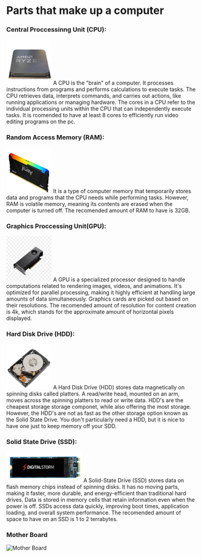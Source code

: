 # Parts that make up a computer

### Central Proccessinng Unit (CPU): 

<img src="https://github.com/TedLessmann/Final_Project/blob/main/images/Screenshot%202024-12-10%20184653.png" alt="CPU" width="120" height="120">
A CPU is the "brain" of a computer. It processes instructions from programs and performs calculations to execute tasks. The CPU retrieves data, interprets commands, and carries out actions, like running applications or managing hardware. The cores in a CPU refer to the individual processing units within the CPU that can independently execute tasks. It is rcomended to have at least 8 cores to efficiently run video editing programs on the pc.

### Random Access Memory (RAM):

<img src="https://github.com/TedLessmann/Final_Project/blob/main/images/Screenshot%202024-12-10%20193817.png" alt="RAM" width="120" height="120">
It is a type of computer memory that temporarily stores data and programs that the CPU needs while performing tasks. However, RAM is volatile memory, meaning its contents are erased when the computer is turned off. The recomended amount of RAM to have is 32GB.

### Graphics Proccessing Unit(GPU):
<img src="https://github.com/TedLessmann/Final_Project/blob/main/images/Screenshot%202024-12-10%20201431.png" alt="GPU" width="120" height="120">
A GPU is a specialized processor designed to handle computations related to rendering images, videos, and animations. It's optimized for parallel processing, making it highly efficient at handling large amounts of data simultaneously. Graphics cards are picked out based on their resolutions. The recomended amount of resolution for content creation is 4k, which stands for the approximate amount of horizontal pixels displayed.

### Hard Disk Drive (HDD):
<img src="https://github.com/TedLessmann/Final_Project/blob/main/images/Screenshot%202024-12-10%20212346.png" alt="HDD" width="120" height="120">
A Hard Disk Drive (HDD) stores data magnetically on spinning disks called platters. A read/write head, mounted on an arm, moves across the spinning platters to read or write data. HDD's are the cheapest storage storage componet, while also offering the most storage. However, the HDD's are not as fast as the other storage option known as the Solid State Drive. You don't particularly need a HDD, but it is nice to have one just to keep memory off your SDD. 

### Solid State Drive (SSD):
<img src="https://github.com/TedLessmann/Final_Project/blob/main/images/Screenshot%202024-12-10%20204521.png" alt="SSD" width="200" height="80">
A Solid-State Drive (SSD) stores data on flash memory chips instead of spinning disks. It has no moving parts, making it faster, more durable, and energy-efficient than traditional hard drives. Data is stored in memory cells that retain information even when the power is off. SSDs access data quickly, improving boot times, application loading, and overall system performance. The recomended amount of space to have on an SSD is 1 to 2 terrabytes.

### Mother Board
<img src="" alt="Mother Board" width="200" height="80">






